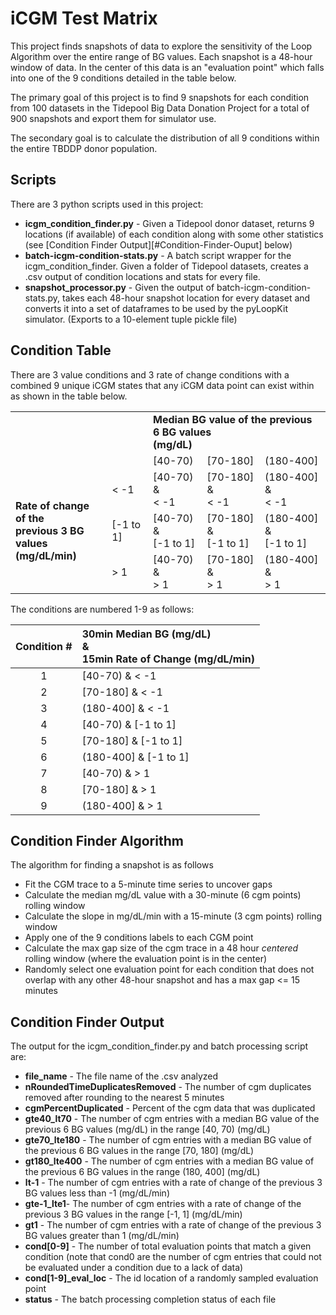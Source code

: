 # iCGM Test Matrix

This project finds snapshots of data to explore the sensitivity of the Loop Algorithm over the entire range of BG values. Each snapshot is a 48-hour window of data. In the center of this data is an "evaluation point" which falls into one of the 9 conditions detailed in the table below.

The primary goal of this project is to find 9 snapshots for each condition from 100 datasets in the Tidepool Big Data Donation Project for a total of 900 snapshots and export them for simulator use.

The secondary goal is to calculate the distribution of all 9 conditions within the entire TBDDP donor population.

## Scripts

There are 3 python scripts used in this project:

- **icgm_condition_finder.py** - Given a Tidepool donor dataset, returns 9 locations (if available) of each condition along with some other statistics (see [Condition Finder Output][#Condition-Finder-Ouput] below)
- **batch-icgm-condition-stats.py** - A batch script wrapper for the icgm_condition_finder. Given a folder of Tidepool datasets, creates a .csv output of condition locations and stats for every file.
- **snapshot_processor.py** - Given the output of batch-icgm-condition-stats.py, takes each 48-hour snapshot location for every dataset and converts it into a set of dataframes to be used by the pyLoopKit simulator. (Exports to a 10-element tuple pickle file)

## Condition Table

There are 3 value conditions and 3 rate of change conditions with a combined 9 unique iCGM states that any iCGM data point can exist within as shown in the table below.

<table>
    <tbody>
      	<tr>
          <td></td>
          <td></td>
          <td colspan=3><b>Median BG value of the previous 6 BG values<br>(mg/dL)</b></td>
        </tr>
        <tr>
            <td></td>
            <td></td>
            <td>[40-70)</td>
          	<td>[70-180]</td>
          	<td>(180-400]</td>
        </tr>
        <tr>
          <td rowspan=3><b>Rate of change of the<br>previous 3 BG values <br>(mg/dL/min)</b></td>
          	<td>< -1</td>
          	<td>[40-70) <br>&<br> < -1 </td>
          	<td>[70-180] <br>&<br> < -1 </td>
            <td>(180-400] <br>&<br> < -1 </td>
        </tr>
        <tr>
            <td>[-1 to 1]</td>
          	<td>[40-70) <br>&<br> [-1 to 1]</td>
          	<td>[70-180] <br>&<br> [-1 to 1]</td>
            <td>(180-400] <br>&<br> [-1 to 1]</td>
        </tr>
        <tr>
            <td>> 1</td>
          	<td>[40-70) <br>&<br> > 1</td>
          	<td>[70-180] <br>&<br> > 1</td>
            <td>(180-400] <br>&<br> > 1</td>
        </tr>
    </tbody>
</table>

The conditions are numbered 1-9 as follows:

| Condition # | 30min Median BG (mg/dL) <br />& <br />15min Rate of Change (mg/dL/min) |
| :---------: | :----------------------------------------------------------- |
|      1      | [40-70) & < -1                                               |
|      2      | [70-180] & < -1                                              |
|      3      | (180-400] & < -1                                             |
|      4      | [40-70) & [-1 to 1]                                          |
|      5      | [70-180] & [-1 to 1]                                         |
|      6      | (180-400] & [-1 to 1]                                        |
|      7      | [40-70) & > 1                                                |
|      8      | [70-180] & > 1                                               |
|      9      | (180-400] & > 1                                              |

## Condition Finder Algorithm

The algorithm for finding a snapshot is as follows

- Fit the CGM trace to a 5-minute time series to uncover gaps
- Calculate the median mg/dL value with a 30-minute (6 cgm points) rolling window 
- Calculate the slope in mg/dL/min with a 15-minute (3 cgm points) rolling window
- Apply one of the 9 conditions labels to each CGM point
- Calculate the max gap size of the cgm trace in a 48 hour *centered* rolling window (where the evaluation point is in the center)
- Randomly select one evaluation point for each condition that does not overlap with any other 48-hour snapshot and has a max gap <= 15 minutes

## Condition Finder Output

The output for the icgm_condition_finder.py and batch processing script are:

- **file_name** - The file name of the .csv analyzed
- **nRoundedTimeDuplicatesRemoved** - The number of cgm duplicates removed after rounding to the nearest 5 minutes
- **cgmPercentDuplicated** - Percent of the cgm data that was duplicated
- **gte40_lt70** - The number of cgm entries with a median BG value of the previous 6 BG values (mg/dL) in the range [40, 70) (mg/dL) 
- **gte70_lte180** - The number of cgm entries with a median BG value of the previous 6 BG values in the range [70, 180] (mg/dL) 
- **gt180_lte400** - The number of cgm entries with a median BG value of the previous 6 BG values in the range (180, 400] (mg/dL) 
- **lt-1** - The number of cgm entries with a rate of change of the previous 3 BG values less than -1 (mg/dL/min)
- **gte-1_lte1**- The number of cgm entries with a rate of change of the previous 3 BG values in the range [-1, 1] (mg/dL/min)
- **gt1** - The number of cgm entries with a rate of change of the previous 3 BG values greater than 1 (mg/dL/min)
- **cond[0-9]** - The number of total evaluation points that match a given condition (note that cond0 are the number of cgm entries that could not be evaluated under a condition due to a lack of data)
- **cond[1-9]_eval_loc** - The id location of a randomly sampled evaluation point
- **status** - The batch processing completion status of each file